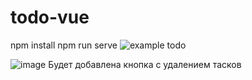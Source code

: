# todo-vue
npm install
npm run serve
![example todo](https://user-images.githubusercontent.com/73894426/215440316-f1b1619f-b9f6-4873-a672-24b67f006f60.png)

![image](https://user-images.githubusercontent.com/73894426/215441084-65e40277-31bc-42c3-8e1d-98c3620f04d8.png)
Будет добавлена кнопка с удалением тасков

